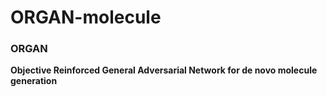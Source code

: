 # ORGAN-molecule
<h3>ORGAN</h3>
<b>Objective Reinforced General Adversarial Network for de novo molecule generation</b>

